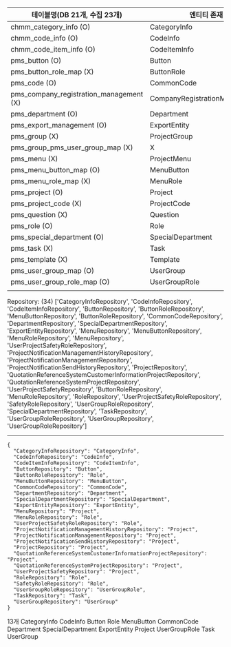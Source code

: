 | 테이블명(DB 21개, 수집 23개)                    | 엔티티 존재                        | 레포지토리 존재                                | 서비스 존재                  |
| --------------------------------------- | ----------------------------- | --------------------------------------- | ----------------------- |
| chmm_category_info (O)                  | CategoryInfo                  |                                         |                         |
| chmm_code_info (O)                      | CodeInfo                      |                                         |                         |
| chmm_code_item_info (O)                 | CodeItemInfo                  |                                         |                         |
| pms_button (O)                          | Button                        |                                         |                         |
| pms_button_role_map (X)                 | ButtonRole                    | ButtonRoleRepository                    |                         |
| pms_code (O)                            | CommonCode                    |                                         |                         |
| pms_company_registration_management (X) | CompanyRegistrationManagement | CompanyRegistrationManagementRepository |                         |
| pms_department (O)                      | Department                    |                                         |                         |
| pms_export_management (O)               | ExportEntity                  |                                         |                         |
| pms_group (X)                           | ProjectGroup                  | ProjectGroupRepository                  |                         |
| pms_group_pms_user_group_map (X)        | X                             | X                                       | X                       |
| pms_menu (X)                            | ProjectMenu                   | MenuRepository                          | BoardService            |
| pms_menu_button_map (O)                 | MenuButton                    |                                         |                         |
| pms_menu_role_map (X)                   | MenuRole                      | MenuRoleRepository                      | CommonMenuService       |
| pms_project (O)                         | Project                       |                                         |                         |
| pms_project_code (X)                    | ProjectCode                   | ProjectCodeRepository                   | DefectMonitoringService |
| pms_question (X)                        | Question                      | QuestionRepository                      |                         |
| pms_role (O)                            | Role                          |                                         |                         |
| pms_special_department (O)              | SpecialDepartment             |                                         |                         |
| pms_task (X)                            | Task                          | TaskRepository                          | BadgeService            |
| pms_template (X)                        | Template                      | TemplateRepository                      | SystemProjectService    |
| pms_user_group_map (O)                  | UserGroup                     |                                         |                         |
| pms_user_group_role_map (O)             | UserGroupRole                 |                                         |                         |
|                                         |                               |                                         |                         |
 
 Repository: (34) ['CategoryInfoRepository', 'CodeInfoRepository', 'CodeItemInfoRepository', 'ButtonRepository', 'ButtonRoleRepository', 'MenuButtonRepository', 'ButtonRoleRepository', 'CommonCodeRepository', 'DepartmentRepository', 'SpecialDepartmentRepository', 'ExportEntityRepository', 'MenuRepository', 'MenuButtonRepository', 'MenuRoleRepository', 'MenuRepository', 'UserProjectSafetyRoleRepository', 'ProjectNotificationManagementHistoryRepository', 'ProjectNotificationManagementRepository', 'ProjectNotificationSendHistoryRepository', 'ProjectRepository', 'QuotationReferenceSystemCustomerInformationProjectRepository', 'QuotationReferenceSystemProjectRepository', 'UserProjectSafetyRepository', 'ButtonRoleRepository', 'MenuRoleRepository', 'RoleRepository', 'UserProjectSafetyRoleRepository', 'SafetyRoleRepository', 'UserGroupRoleRepository', 'SpecialDepartmentRepository', 'TaskRepository', 'UserGroupRoleRepository', 'UserGroupRepository', 'UserGroupRoleRepository']


---


```
{
  "CategoryInfoRepository": "CategoryInfo",
  "CodeInfoRepository": "CodeInfo",
  "CodeItemInfoRepository": "CodeItemInfo",
  "ButtonRepository": "Button",
  "ButtonRoleRepository": "Role",
  "MenuButtonRepository": "MenuButton",
  "CommonCodeRepository": "CommonCode",
  "DepartmentRepository": "Department",
  "SpecialDepartmentRepository": "SpecialDepartment",
  "ExportEntityRepository": "ExportEntity",
  "MenuRepository": "Project",
  "MenuRoleRepository": "Role",
  "UserProjectSafetyRoleRepository": "Role",
  "ProjectNotificationManagementHistoryRepository": "Project",
  "ProjectNotificationManagementRepository": "Project",
  "ProjectNotificationSendHistoryRepository": "Project",
  "ProjectRepository": "Project",
  "QuotationReferenceSystemCustomerInformationProjectRepository": "Project",
  "QuotationReferenceSystemProjectRepository": "Project",
  "UserProjectSafetyRepository": "Project",
  "RoleRepository": "Role",
  "SafetyRoleRepository": "Role",
  "UserGroupRoleRepository": "UserGroupRole",
  "TaskRepository": "Task",
  "UserGroupRepository": "UserGroup"
}
```

13개 
CategoryInfo
CodeInfo
Button
Role
MenuButton
CommonCode
Department
SpecialDepartment
ExportEntity
Project
UserGroupRole
Task
UserGroup

